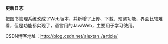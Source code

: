 **更新日志**

把图书管理系统改成了Web版本，并新增了上传、下载、预览功能，界面比较难看，但是功能都实现了，语言用的JavaWeb，主要用于学习使用。
 

CSDN博客地址：http://blog.csdn.net/alextan_/article/